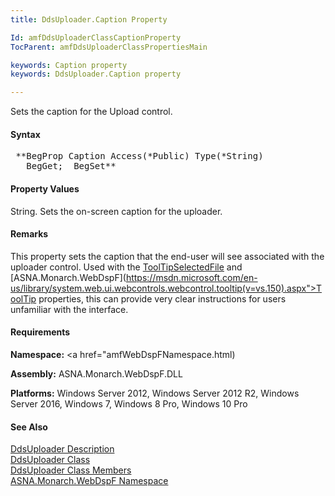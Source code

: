 ```yaml
---
title: DdsUploader.Caption Property

Id: amfDdsUploaderClassCaptionProperty
TocParent: amfDdsUploaderClassPropertiesMain

keywords: Caption property
keywords: DdsUploader.Caption property

---
```


Sets the caption for the Upload control. 

#### Syntax
<pre class="prettyprint"> **BegProp Caption Access(*Public) Type(*String)
   BegGet;  BegSet** </pre>

#### Property Values
String. Sets the on-screen caption for the uploader.

#### Remarks
This property sets the caption that the end-user will see associated with the uploader control. Used with the [ToolTipSelectedFile](amfDdsUploaderClassToolTipSelectedFileProperty.html) and [ASNA.Monarch.WebDspF](https://msdn.microsoft.com/en-us/library/system.web.ui.webcontrols.webcontrol.tooltip(v=vs.150).aspx">ToolTip</a> properties, this can provide very clear instructions for users unfamiliar with the interface.

#### Requirements
**Namespace:** <a href="amfWebDspFNamespace.html)

**Assembly:** ASNA.Monarch.WebDspF.DLL

**Platforms:** Windows Server 2012, Windows Server 2012 R2, Windows Server 2016, Windows 7, Windows 8 Pro, Windows 10 Pro

#### See Also
[DdsUploader Description](amfUnderstandingUploaderControls.html)<br /> [ DdsUploader Class](amfDdsUploaderClass.html) <br /> [ DdsUploader Class Members](amfDdsUploaderClassMembers.html) <br /> [ ASNA.Monarch.WebDspF Namespace](amfWebDspFNamespace.html) 
